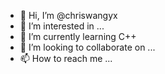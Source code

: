 - 👋 Hi, I’m @chriswangyx
- 👀 I’m interested in ...
- 🌱 I’m currently learning C++
- 💞️ I’m looking to collaborate on ...
- 📫 How to reach me ...

<!---
chriswangyx/chriswangyx is a ✨ special ✨ repository because its `README.md` (this file) appears on your GitHub profile.
You can click the Preview link to take a look at your changes.
--->
